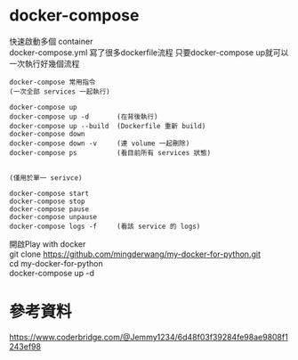 # docker-compose  
快速啟動多個 container  
docker-compose.yml 寫了很多dockerfile流程 只要docker-compose up就可以一次執行好幾個流程  
```
docker-compose 常用指令
(一次全部 services 一起執行)

docker-compose up
docker-compose up -d       (在背後執行)
docker-compose up --build  (Dockerfile 重新 build)
docker-compose down
docker-compose down -v     (連 volume 一起刪除)
docker-compose ps          (看目前所有 services 狀態)
 

(僅用於單一 serivce)

docker-compose start
docker-compose stop
docker-compose pause
docker-compose unpause
docker-compose logs -f     (看該 service 的 logs)
```
開啟Play with docker  
git clone https://github.com/mingderwang/my-docker-for-python.git  
cd my-docker-for-python  
docker-compose up -d  

# 參考資料
https://www.coderbridge.com/@Jemmy1234/6d48f03f39284fe98ae9808f1243ef98  
